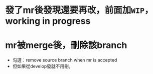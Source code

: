 # 發了mr後發現還要再改，前面加`WIP`，working in progress

# mr被merge後，刪除該branch
- 勾選：remove source branch when mr is accepted
- 但如果從develop發就不用刪。
